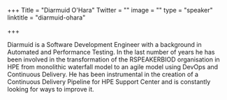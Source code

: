 +++
Title = "Diarmuid O'Hara"
Twitter = ""
image = ""
type = "speaker"
linktitle = "diarmuid-ohara"

+++

Diarmuid is a Software Development Engineer with a background in Automated and Performance Testing.  In the last number of years he has been involved in the transformation of the RSPEAKERBIOD organisation in HPE from monolithic waterfall model to an agile model using DevOps and Continuous Delivery.  He has been instrumental in the creation of a Continuous Delivery Pipeline for HPE Support Center and is constantly looking for ways to improve it.
